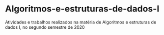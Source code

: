 # Algoritmos-e-estruturas-de-dados-I
Atividades e trabalhos realizados na matéria de Algoritmos e estruturas de dados I, no segundo semestre de 2020
